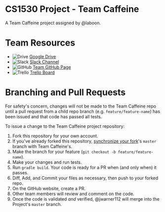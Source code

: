 # CS1530 Project - Team Caffeine

A Team Caffeine project assigned by @laboon.

# Team Resources

  - ![Drive](https://raw.githubusercontent.com/encharm/Font-Awesome-SVG-PNG/master/black/png/32/google.png) [Google Drive](https://drive.google.com/drive/folders/0B4yNvwkqZ_goN0pxNGlCaFo1aFE)
  - ![Slack](https://raw.githubusercontent.com/encharm/Font-Awesome-SVG-PNG/master/black/png/32/slack.png) [Slack Channel](https://teamkaffeine.slack.com)
  - ![GitHub](https://raw.githubusercontent.com/encharm/Font-Awesome-SVG-PNG/master/black/png/32/github.png) [Team GitHub Page](https://github.com/TeamCaffeine)
  - ![Trello](https://raw.githubusercontent.com/encharm/Font-Awesome-SVG-PNG/master/black/png/32/trello.png) [Trello Board](https://trello.com/team_caffeine)

# Branching and Pull Requests

For safety's concern, changes will not be made to the Team Caffeine repo until
a pull request from a child repo branch (e.g. `feature/feature-name`) has been
issued and that code has passed all tests.

To issue a change to the Team Caffeine project repository:

  1. Fork this repository for your own account.
  2. If you've already forked this repository, [synchronize your fork](https://help.github.com/articles/syncing-a-fork/)'s `master` branch with Team Caffeine's.
  2. Make the branch for your feature (`git checkout -b feature/feature-name`).
  3. Make your changes and run tests.
  4. Run `gradle build`. Your code is ready for a PR when (and only when) it passes.
  5. Diff, Add, and Commit your files as necessary, then push to your forked repo.
  6. On the GitHub website, create a PR.
  7. Other team members will review and comment on the code.
  8. Once the code is validated _and_ verified, @jwarner112 will merge into the Project's `master` branch.